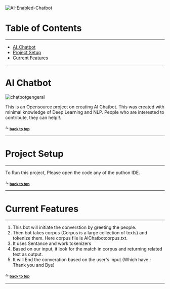 
![AI-Enabled-Chatbot](https://user-images.githubusercontent.com/30896136/195961757-41636611-5d99-4c01-b41b-8b6f2f81c02b.png)

# Table of Contents
-----------------
- [AI_Chatbot](#ai-chatbot)
- [Project Setup](#project-setup)
- [Current Features](#current-features)

<hr>

# AI Chatbot
![chatbotgengeral](https://user-images.githubusercontent.com/115106114/196015909-e51ec4b9-cf8d-44fa-9817-3272b53c8d6f.gif)

This is an Opensource project on creating AI Chatbot. This was created with minimal knowledge of Deep Learning and NLP. People who are interested to contribute, they can help!!.

:top: <sub>[**back to top**](#table-of-contents)</sub>
<hr>

# Project Setup
-----------
   To Run this project, Please open the code any of the puthon IDE. 


:top: <sub>[**back to top**](#table-of-contents)</sub>
<hr>
   
# Current Features
-------------

1. This bot will initiate the converstion by greeting the people.
2. Then bot takes corpus (Corpus is a large collection of texts) and tokenize them. Here corpus file is AIChatbotcorpus.txt.  
3. It uses Sentance and work tokenizers
4. Based on our input, it look for the match in corpus and returning related text as output. 
5. It will End the converation based on the user's input (Which have : Thank you and Bye)

:top: <sub>[**back to top**](#table-of-contents)</sub>
<hr>
